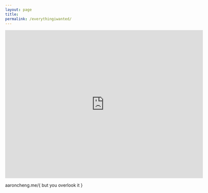 ```yaml
---
layout: page
title: 
permalink: /everythingiwanted/
---
```


<iframe width="640" height="480" src="https://www.youtube.com/embed/kgUBBbKrL3E?modestbranding=1" frameborder="0" allow="accelerometer; autoplay; encrypted-media; gyroscope; picture-in-picture" allowfullscreen></iframe>

aaroncheng.me/{ but you overlook it  }
